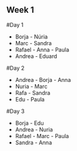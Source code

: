 ## Week 1

 #Day 1

 - Borja - Núria
 - Marc - Sandra
 - Rafael - Anna - Paula
 - Andrea - Eduard

 #Day 2

  - Andrea - Borja - Anna
  - Nuria - Marc
  - Rafa - Sandra
  - Edu - Paula

  #Day 3

  - Borja - Edu
  - Andrea - Nuria
  - Rafael - Marc - Paula
  - Sandra - Anna